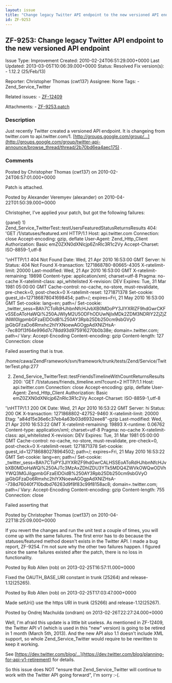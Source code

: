 ```yaml
---
layout: issue
title: "Change legacy Twitter API endpoint to the new versioned API endpoint"
id: ZF-9253
---
```


ZF-9253: Change legacy Twitter API endpoint to the new versioned API endpoint
-----------------------------------------------------------------------------

 Issue Type: Improvement Created: 2010-02-24T06:51:29.000+0000 Last Updated: 2013-03-05T10:06:39.000+0000 Status: Resolved Fix version(s): - 1.12.2 (25/Feb/13)
 
 Reporter:  Christopher Thomas (cwt137)  Assignee:  None  Tags: - Zend\_Service\_Twitter
 
 Related issues: - [ZF-12409](/issues/browse/ZF-12409)
 
 Attachments: - [ZF-9253.patch](/issues/secure/attachment/12796/ZF-9253.patch)
 
### Description

Just recently Twitter created a versioned API endpoint. It is changeing from twitter.com to api.twitter.com/1. [http://groups.google.com/group/…](http://groups.google.com/group/twitter-api-announce/browse_thread/thread/2b70bd6ea4aec175) .

 

 

### Comments

Posted by Christopher Thomas (cwt137) on 2010-02-24T06:57:01.000+0000

Patch is attached.

 

 

Posted by Alexander Veremyev (alexander) on 2010-04-22T01:50:39.000+0000

Christopher, I've applied your patch, but got the following failures:

{panel} 1) Zend\_Service\_TwitterTest::testUsersFeaturedStatusReturnsResults 404: 'GET /1/statuses/featured.xml HTTP/1.1 Host: api.twitter.com Connection: close Accept-encoding: gzip, deflate User-Agent: Zend\_Http\_Client Authorization: Basic emZ0ZXN0dXNlcjp6ZnRlc3R1c2Vy Accept-Charset: ISO-8859-1,utf-8

'\\nHTTP/1.1 404 Not Found Date: Wed, 21 Apr 2010 16:53:00 GMT Server: hi Status: 404 Not Found X-transaction: 1271868780-80665-4305 X-ratelimit-limit: 20000 Last-modified: Wed, 21 Apr 2010 16:53:00 GMT X-ratelimit-remaining: 19898 Content-type: application/xml; charset=utf-8 Pragma: no-cache X-ratelimit-class: api\_whitelisted X-revision: DEV Expires: Tue, 31 Mar 1981 05:00:00 GMT Cache-control: no-cache, no-store, must-revalidate, pre-check=0, post-check=0 X-ratelimit-reset: 1271871378 Set-cookie: guest\_id=127186878041698454; path=/; expires=Fri, 21 May 2010 16:53:00 GMT Set-cookie: lang=en; path=/ Set-cookie: \_twitter\_sess=BAh7CToRdHJhbnNfcHJvbXB0MDoPY3JlYXRlZF9hdGwrCKFvSSEoAToHaWQi%250AJWIyM2U5ODFhODUwNjIxMDk2ZDM3NDRlY2ZjZjZiNWI0IgpmbGFzaElDOidB%250AY3Rpb25Db250cm9sbGVyO jpGbGFzaDo6Rmxhc2hIYXNoewAGOgpAdXNlZHsA--7ec80f13f64e996d7c78dd93d975916270b0b38e; domain=.twitter.com; path=/ Vary: Accept-Encoding Content-encoding: gzip Content-length: 127 Connection: close

Failed asserting that is true.

/home/cawa/ZendFramework/svn/framework/trunk/tests/Zend/Service/TwitterTest.php:277

2) Zend\_Service\_TwitterTest::testFriendsTimelineWithCountReturnsResults 200: 'GET /1/statuses/friends\_timeline.xml?count=2 HTTP/1.1 Host: api.twitter.com Connection: close Accept-encoding: gzip, deflate User-Agent: Zend\_Http\_Client Authorization: Basic emZ0ZXN0dXNlcjp6ZnRlc3R1c2Vy Accept-Charset: ISO-8859-1,utf-8

'\\nHTTP/1.1 200 OK Date: Wed, 21 Apr 2010 16:53:22 GMT Server: hi Status: 200 OK X-transaction: 1271868802-42752-9460 X-ratelimit-limit: 20000 Etag: "a84d15e36e6c37eb4a63b03d6932eee8"-gzip Last-modified: Wed, 21 Apr 2010 16:53:22 GMT X-ratelimit-remaining: 19893 X-runtime: 0.06762 Content-type: application/xml; charset=utf-8 Pragma: no-cache X-ratelimit-class: api\_whitelisted X-revision: DEV Expires: Tue, 31 Mar 1981 05:00:00 GMT Cache-control: no-cache, no-store, must-revalidate, pre-check=0, post-check=0 X-ratelimit-reset: 1271871378 Set-cookie: guest\_id=127186880278964502; path=/; expires=Fri, 21 May 2010 16:53:22 GMT Set-cookie: lang=en; path=/ Set-cookie: \_twitter\_sess=BAh7CToPY3JlYXRlZF9hdGwrCALHSSEoAToRdHJhbnNfcHJvbXB0MDoHaWQi%250AJTc3MzAxZDhlZDU3YTk5MDQ4ZWVkOWQwODVhYWQ3MGJiIgpmbGFzaElDOidB%250AY3Rpb25Db250cm9sbGVyO jpGbGFzaDo6Rmxhc2hIYXNoewAGOgpAdXNlZHsA--738d76040f710bdbd76263d9f8f83c99f8158ac8; domain=.twitter.com; path=/ Vary: Accept-Encoding Content-encoding: gzip Content-length: 755 Connection: close

Failed asserting that

 

 

Posted by Christopher Thomas (cwt137) on 2010-04-22T18:25:09.000+0000

If you revert the changes and run the unit test a couple of times, you will come up with the same failures. The first error has to do because the statuses/featured method doesn't exists in the Twitter API. I made a bug report, ZF-9254. I'm not sure why the other two failures happen. I figured since the same failures existed after the patch, there is no loss in functionality.

 

 

Posted by Rob Allen (rob) on 2013-02-25T16:57:11.000+0000

Fixed the OAUTH\_BASE\_URI constant in trunk (25264) and release-1.12(25265).

 

 

Posted by Rob Allen (rob) on 2013-02-25T17:03:47.000+0000

Made setUri() use the https URI in trunk (25266) and release-1.12(25267).

 

 

Posted by Ondrej Machulda (ondram) on 2013-02-26T22:27:24.000+0000

Well, I'm afraid this update is a little bit useless. As mentioned in ZF-12409, the Twitter API v1 (which is used in this "new" version) is going to be retired in 1 month (March 5th, 2013). And the new API also 1.1 doesn't include XML support, so whole Zend\_Service\_Twitter would require to be rewritten to keep it working.

See [https://dev.twitter.com/blog/…](https://dev.twitter.com/blog/planning-for-api-v1-retirement) for details.

So this issue does NOT "ensure that Zend\_Service\_Twitter will continue to work with the Twitter API going forward", I'm sorry :-(.

 

 